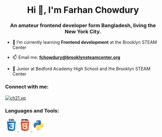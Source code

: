 <h1 align="center">Hi 👋, I'm Farhan Chowdury</h1>
<h3 align="center">An amateur frontend developer form Bangladesh, living the New York City.</h3>

- 🌱 I’m currently learning **Frontend development** at the Brooklyn STEAM Center

- 📫 Email me: **fchowdury@brooklynsteamcenter.org**

- 🏫 Junior at Bedford Academy High School and the Brooklyn STEAM Center

<h3 align="left">Connect with me:</h3>
<p align="left">
<a href="https://instagram.com/ch21.xp" target="blank"><img align="center" src="https://raw.githubusercontent.com/rahuldkjain/github-profile-readme-generator/master/src/images/icons/Social/instagram.svg" alt="ch21.xp" height="30" width="40" /></a>
</p>

<h3 align="left">Languages and Tools:</h3>
<p align="left"> <a href="https://www.w3schools.com/css/" target="_blank" rel="noreferrer"> <img src="https://raw.githubusercontent.com/devicons/devicon/master/icons/css3/css3-original-wordmark.svg" alt="css3" width="40" height="40"/> </a> <a href="https://www.w3.org/html/" target="_blank" rel="noreferrer"> <img src="https://raw.githubusercontent.com/devicons/devicon/master/icons/html5/html5-original-wordmark.svg" alt="html5" width="40" height="40"/> </a> <a href="https://www.python.org" target="_blank" rel="noreferrer"> <img src="https://raw.githubusercontent.com/devicons/devicon/master/icons/python/python-original.svg" alt="python" width="40" height="40"/> </a> </p>